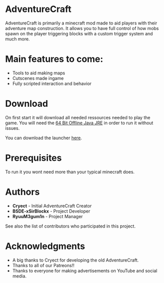 # AdventureCraft

AdventureCraft is primarily a minecraft mod made to aid players with their adventure map construction. It allows you to have full control of how mobs spawn on the player triggering blocks with a custom trigger system and much more.

# Main features to come:
- Tools to aid making maps
- Cutscenes made ingame
- Fully scripted interaction and behavior

# Download
On first start it will download all needed ressources needed to play the game. You will need the [64 Bit Offline Java JRE](https://www.java.com/de/download/) in order to run it without issues.

You can download the launcher [here](https://github.com/BSDE-xSirBlockx/AdventureCraft/releases/latest).

# Prerequisites
To run it you wont need more than your typical minecraft does.

# Authors
- **Cryect** - Initial AdventureCraft Creator
- **BSDE-xSirBlockx** - Project Developer
- **RyuuM3gum1n** - Project Manager

See also the list of contributors who participated in this project.

# Acknowledgments
- A big thanks to Cryect for developing the old AdventureCraft.
- Thanks to all of our Patreons!!
- Thanks to everyone for making advertisements on YouTube and social media.
